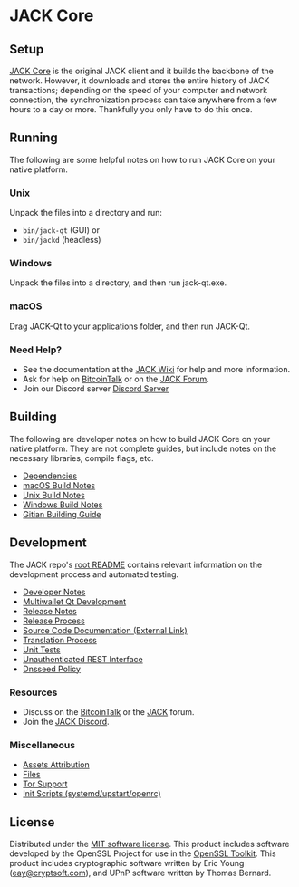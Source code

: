 JACK Core
=============

Setup
---------------------
[JACK Core](http://jack.org/wallet) is the original JACK client and it builds the backbone of the network. However, it downloads and stores the entire history of JACK transactions; depending on the speed of your computer and network connection, the synchronization process can take anywhere from a few hours to a day or more. Thankfully you only have to do this once.

Running
---------------------
The following are some helpful notes on how to run JACK Core on your native platform.

### Unix

Unpack the files into a directory and run:

- `bin/jack-qt` (GUI) or
- `bin/jackd` (headless)

### Windows

Unpack the files into a directory, and then run jack-qt.exe.

### macOS

Drag JACK-Qt to your applications folder, and then run JACK-Qt.

### Need Help?

* See the documentation at the [JACK Wiki](https://github.com/JACK-Project/JACK/wiki)
for help and more information.
* Ask for help on [BitcoinTalk](https://bitcointalk.org/index.php?topic=1262920.0) or on the [JACK Forum](http://forum.jack.org/).
* Join our Discord server [Discord Server](https://discord.jack.org)

Building
---------------------
The following are developer notes on how to build JACK Core on your native platform. They are not complete guides, but include notes on the necessary libraries, compile flags, etc.

- [Dependencies](dependencies.md)
- [macOS Build Notes](build-osx.md)
- [Unix Build Notes](build-unix.md)
- [Windows Build Notes](build-windows.md)
- [Gitian Building Guide](gitian-building.md)

Development
---------------------
The JACK repo's [root README](/README.md) contains relevant information on the development process and automated testing.

- [Developer Notes](developer-notes.md)
- [Multiwallet Qt Development](multiwallet-qt.md)
- [Release Notes](release-notes.md)
- [Release Process](release-process.md)
- [Source Code Documentation (External Link)](https://www.fuzzbawls.pw/jack/doxygen/)
- [Translation Process](translation_process.md)
- [Unit Tests](unit-tests.md)
- [Unauthenticated REST Interface](REST-interface.md)
- [Dnsseed Policy](dnsseed-policy.md)

### Resources
* Discuss on the [BitcoinTalk](https://bitcointalk.org/index.php?topic=1262920.0) or the [JACK](http://forum.jack.org/) forum.
* Join the [JACK Discord](https://discord.jack.org).

### Miscellaneous
- [Assets Attribution](assets-attribution.md)
- [Files](files.md)
- [Tor Support](tor.md)
- [Init Scripts (systemd/upstart/openrc)](init.md)

License
---------------------
Distributed under the [MIT software license](/COPYING).
This product includes software developed by the OpenSSL Project for use in the [OpenSSL Toolkit](https://www.openssl.org/). This product includes
cryptographic software written by Eric Young ([eay@cryptsoft.com](mailto:eay@cryptsoft.com)), and UPnP software written by Thomas Bernard.
